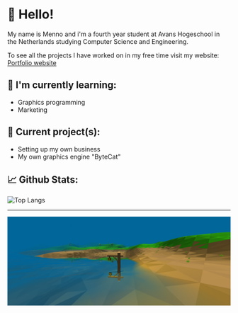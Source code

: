 # 👋 Hello!

My name is Menno and i'm a fourth year student at Avans Hogeschool in the Netherlands studying Computer Science and Engineering.

To see all the projects I have worked on in my free time visit my website:
[Portfolio website](https://m-e-n-n-o.github.io)

## 🌱 I'm currently learning:
- Graphics programming
- Marketing


## 👷 Current project(s):
- Setting up my own business
- My own graphics engine "ByteCat"


## 📈 Github Stats:
![Top Langs](https://github-readme-stats.vercel.app/api/top-langs/?username=M-e-n-n-o&layout=compact&theme=vision-friendly-dark)

---
[![Water](ja.png)](https://github.com/M-e-n-n-o/3DGame)
